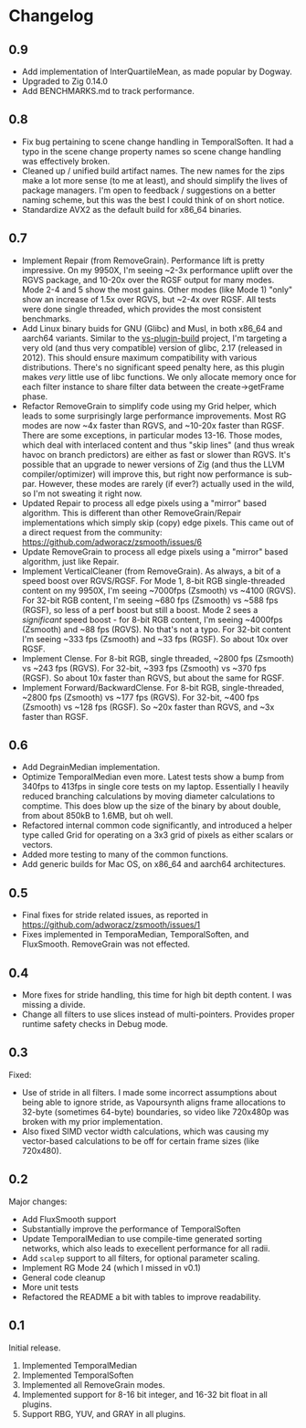 # Changelog

## 0.9
* Add implementation of InterQuartileMean, as made popular by Dogway.
* Upgraded to Zig 0.14.0
* Add BENCHMARKS.md to track performance.

## 0.8
* Fix bug pertaining to scene change handling in TemporalSoften. It had a typo in the scene change property names so 
scene change handling was effectively broken.
* Cleaned up / unified build artifact names. The new names for the zips make a lot more sense (to me at least), and
should simplify the lives of package managers. I'm open to feedback / suggestions on a better naming scheme, but this
was the best I could think of on short notice.
* Standardize AVX2 as the default build for x86_64 binaries. 

## 0.7
* Implement Repair (from RemoveGrain). Performance lift is pretty impressive. On my 9950X, I'm seeing ~2-3x performance uplift over the RGVS package, and
10-20x over the RGSF output for many modes. Mode 2-4 and 5 show the most gains. Other modes (like Mode 1) "only" show an
increase of 1.5x over RGVS, but ~2-4x over RGSF. All tests were done single threaded, which provides the most consistent benchmarks.
* Add Linux binary buids for GNU (Glibc) and Musl, in both x86_64 and aarch64 variants. Similar to the
[vs-plugin-build](https://github.com/Stefan-Olt/vs-plugin-build) project, I'm targeting a very old (and thus very
compatible) version of glibc, 2.17 (released in 2012). This should ensure maximum compatibility with various
distributions. There's no significant speed penalty here, as this plugin makes *very* little use of libc functions. We
only allocate memory once for each filter instance to share filter data between the create->getFrame phase.
* Refactor RemoveGrain to simplify code using my Grid helper, which leads to some surprisingly large performance improvements.
Most RG modes are now ~4x faster than RGVS, and ~10-20x faster than RGSF. There are some exceptions, in particular modes 13-16. 
Those modes, which deal with interlaced content and thus "skip lines" (and thus wreak havoc on branch predictors) are
either as fast or slower than RGVS. It's possible that an upgrade to newer versions of Zig (and thus the LLVM
compiler/optimizer) will improve this, but right now performance is sub-par. However, these modes are rarely (if
ever?) actually used in the wild, so I'm not sweating it right now.
* Updated Repair to process all edge pixels using a "mirror" based algorithm. This is different than other
RemoveGrain/Repair implementations which simply skip (copy) edge pixels. This came out of a direct request from the
community: https://github.com/adworacz/zsmooth/issues/6
* Update RemoveGrain to process all edge pixels using a "mirror" based algorithm, just like Repair.
* Implement VerticalCleaner (from RemoveGrain). As always, a bit of a speed boost over RGVS/RGSF. For Mode 1, 8-bit RGB single-threaded content 
on my 9950X, I'm seeing ~7000fps (Zsmooth) vs ~4100 (RGVS). For 32-bit RGB content, I'm seeing \~680 fps (Zsmooth) vs
\~588 fps (RGSF), so less of a perf boost but still a boost. Mode 2 sees a *significant* speed boost - for 8-bit RGB
content, I'm seeing \~4000fps (Zsmooth) and \~88 fps (RGVS). No that's not a typo. For 32-bit content I'm seeing
\~333 fps (Zsmooth) and \~33 fps (RGSF). So about 10x over RGSF.
* Implement Clense. For 8-bit RGB, single threaded, \~2800 fps (Zsmooth) vs \~243 fps (RGVS). For 32-bit, \~393 fps (Zsmooth) vs \~370
fps (RGSF). So about 10x faster than RGVS, but about the same for RGSF.
* Implement Forward/BackwardClense. For 8-bit RGB, single-threaded, \~2800 fps (Zsmooth) vs \~177 fps (RGVS). For
32-bit, \~400 fps (Zsmooth) vs \~128 fps (RGSF). So ~20x faster than RGVS, and ~3x faster than RGSF.

## 0.6
* Add DegrainMedian implementation.
* Optimize TemporalMedian even more. Latest tests show a bump from 340fps to 413fps in 
  single core tests on my laptop. Essentially I heavily reduced branching calculations by
  moving diameter calculations to comptime. This does blow up the size of the binary by about double,
  from about 850kB to 1.6MB, but oh well.
* Refactored internal common code significantly, and introduced a helper type called Grid for operating on a 3x3
  grid of pixels as either scalars or vectors.
* Added more testing to many of the common functions.
* Add generic builds for Mac OS, on x86_64 and aarch64 architectures.

## 0.5
* Final fixes for stride related issues, as reported in https://github.com/adworacz/zsmooth/issues/1
* Fixes implemented in TemporaMedian, TemporalSoften, and FluxSmooth. RemoveGrain was not effected.

## 0.4
* More fixes for stride handling, this time for high bit depth content. I was missing a divide.
* Change all filters to use slices instead of multi-pointers. Provides proper runtime safety checks in Debug mode.

## 0.3
Fixed:
* Use of stride in all filters. I made some incorrect assumptions about being able to ignore stride,
  as Vapoursynth aligns frame allocations to 32-byte (sometimes 64-byte) boundaries, so video like 720x480p was
  broken with my prior implementation.
* Also fixed SIMD vector width calculations, which was causing my vector-based calculations to be off for certain frame
  sizes (like 720x480).

## 0.2
Major changes:
* Add FluxSmooth support
* Substantially improve the performance of TemporalSoften
* Update TemporalMedian to use compile-time generated sorting networks,
  which also leads to execellent performance for all radii.
* Add `scalep` support to all filters, for optional parameter scaling.
* Implement RG Mode 24 (which I missed in v0.1)
* General code cleanup
* More unit tests
* Refactored the README a bit with tables to improve readability.

## 0.1
Initial release.

1. Implemented TemporalMedian
1. Implemented TemporalSoften
1. Implemented all RemoveGrain modes.
1. Implemented support for 8-16 bit integer, and 16-32 bit float in all plugins.
1. Support RBG, YUV, and GRAY in all plugins.
